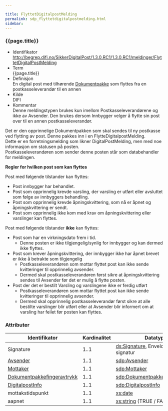 ```yaml
---

title: FlyttetDigitalpostMelding  
permalink: sdp_flyttetdigitalpostmelding.html
sidebar:
---
```


### {{page.title}}

  - Identifikator  
    <http://begrep.difi.no/SikkerDigitalPost/1.3.0.RC1/1.3.0.RC1/meldinger/FlyttetDigitalPostMelding>
  - Term  
    {{page.title}}
  - Definisjon  
    En digital post med tilhørende
    [Dokumentpakke](../forretningslag/Dokumentpakke/) som flyttes fra en
    postkasseleverandør til en annen
  - Kilde  
    DIFI
  - Kommentar  
    Denne meldingstypen brukes kun imellom Postkasseleverandørene og
    ikke av Avsender. Den brukes dersom Innbygger velger å flytte sin
    post over til en annen postkasseleverandør.

Det er den opprinnelige Dokumentpakken som skal sendes til ny postkasse
ved flytting av post. Denne pakkes inn i en FlytteDigitalpostMelding.  
Dette er en forretningsmelding som likner DigitalPostMelding, men med
noe informasjon om statusen på posten.  
Postkasseleverandøren som sender denne posten står som databehandler for
meldingen.

**Regler for hvilken post som kan flyttes**

Post med følgende tilstander kan flyttes:

  - Post innbygger har behandlet.
  - Post som opprinnelig krevde varsling, der varsling er utført eller
    avsluttet som følge av innbyggers behandling. 
  - Post som opprinnelig krevde åpningskvittering, som nå er åpnet og
    åpningskvittering er sendt. 
  - Post som opprinnelig ikke kom med krav om åpningskvittering eller
    varslinger kan flyttes.

Post med følgende tilstander **ikke** kan flyttes:

  - Post som har en virkningsdato frem i tid. 
      - Denne posten er ikke tilgjengelig/synlig for innbygger og kan
        dermed ikke flyttes.
  - Post som krever åpningskvittering, der innbygger ikke har åpnet
    brevet er ikke å betrakte som tilgjengelig 
      - Postkasseleverandøren som mottar flyttet post kan ikke sende
        kvitteringer til opprinnelig avsender.
      - Dermed skal postkasseleverandøren først sikre at
        åpningskvittering sendes til Avsender før det er mulig å flytte
        posten.
  - Post der det er bestilt Varsling og varslingene ikke er ferdig
    utført 
      - Postkasseleverandøren som mottar flyttet post kan ikke sende
        kvitteringer til opprinnelig avsender.
      - Dermed skal opprinnelig postkasseleverandør først sikre at alle
        bestilte varslinger blir utført eller at Avsender blir informert
        om at varsling har feilet før posten kan flyttes.

### Attributer

| Identifikator | Kardinalitet | Datatype |
| --- | --- | --- |
| Signature | 1..1 | [ds:Signature](https://www.oasis-open.org/committees/download.php/21256/wss-v1.1-spec-errata-os-SOAPMessageSecurity.htm#_Toc118717148), Enveloped XML signatur |
| [Avsender](../begrep/Avsender.md) | 1..1 | [sdp:Avsender](../begrep/Avsender) |
| [Mottaker](../begrep/Mottaker.md) | 1..1 | [sdp:Mottaker](../begrep/Mottaker) |
| [Dokumentpakkefingeravtrykk](../begrep/Dokumentpakkefingeravtrykk.md) | 1..1 | [sdp:Dokumentpakkefingeravtrykk](../begrep/Dokumentpakkefingeravtrykk.md) |
| [DigitalpostInfo](../begrep/DigitalPostInfo.md) | 1..1 | [sdp:DigitalpostInfo](../begrep/DigitalPostInfo.md) |
| mottakstidspunkt | 1..1 | [xs:date](http://www.w3.org/TR/xmlschema-2/#datetime) |
| aapnet | 1..1 | [xs:string](http://www.w3.org/TR/xmlschema-2/#string) (TRUE / FALSE ) |
